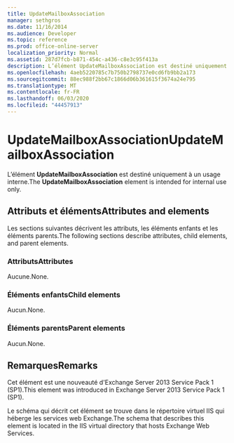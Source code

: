 ```yaml
---
title: UpdateMailboxAssociation
manager: sethgros
ms.date: 11/16/2014
ms.audience: Developer
ms.topic: reference
ms.prod: office-online-server
localization_priority: Normal
ms.assetid: 287d7fcb-b871-454c-a436-c8e3c95f413a
description: L’élément UpdateMailboxAssociation est destiné uniquement à un usage interne.
ms.openlocfilehash: 4aeb5220785c7b750b2798737e0cd6fb9bb2a173
ms.sourcegitcommit: 88ec988f2bb67c1866d06b361615f3674a24e795
ms.translationtype: MT
ms.contentlocale: fr-FR
ms.lasthandoff: 06/03/2020
ms.locfileid: "44457913"
---
```

# <a name="updatemailboxassociation"></a><span data-ttu-id="53a66-103">UpdateMailboxAssociation</span><span class="sxs-lookup"><span data-stu-id="53a66-103">UpdateMailboxAssociation</span></span>

<span data-ttu-id="53a66-104">L’élément **UpdateMailboxAssociation** est destiné uniquement à un usage interne.</span><span class="sxs-lookup"><span data-stu-id="53a66-104">The **UpdateMailboxAssociation** element is intended for internal use only.</span></span> 

## <a name="attributes-and-elements"></a><span data-ttu-id="53a66-105">Attributs et éléments</span><span class="sxs-lookup"><span data-stu-id="53a66-105">Attributes and elements</span></span>

<span data-ttu-id="53a66-106">Les sections suivantes décrivent les attributs, les éléments enfants et les éléments parents.</span><span class="sxs-lookup"><span data-stu-id="53a66-106">The following sections describe attributes, child elements, and parent elements.</span></span>
  
### <a name="attributes"></a><span data-ttu-id="53a66-107">Attributs</span><span class="sxs-lookup"><span data-stu-id="53a66-107">Attributes</span></span>

<span data-ttu-id="53a66-108">Aucune.</span><span class="sxs-lookup"><span data-stu-id="53a66-108">None.</span></span>
  
### <a name="child-elements"></a><span data-ttu-id="53a66-109">Éléments enfants</span><span class="sxs-lookup"><span data-stu-id="53a66-109">Child elements</span></span>

<span data-ttu-id="53a66-110">Aucun.</span><span class="sxs-lookup"><span data-stu-id="53a66-110">None.</span></span>
  
### <a name="parent-elements"></a><span data-ttu-id="53a66-111">Éléments parents</span><span class="sxs-lookup"><span data-stu-id="53a66-111">Parent elements</span></span>

<span data-ttu-id="53a66-112">Aucun.</span><span class="sxs-lookup"><span data-stu-id="53a66-112">None.</span></span>
  
## <a name="remarks"></a><span data-ttu-id="53a66-113">Remarques</span><span class="sxs-lookup"><span data-stu-id="53a66-113">Remarks</span></span>

<span data-ttu-id="53a66-114">Cet élément est une nouveauté d'Exchange Server 2013 Service Pack 1 (SP1).</span><span class="sxs-lookup"><span data-stu-id="53a66-114">This element was introduced in Exchange Server 2013 Service Pack 1 (SP1).</span></span>
  
<span data-ttu-id="53a66-115">Le schéma qui décrit cet élément se trouve dans le répertoire virtuel IIS qui héberge les services web Exchange.</span><span class="sxs-lookup"><span data-stu-id="53a66-115">The schema that describes this element is located in the IIS virtual directory that hosts Exchange Web Services.</span></span>
  

